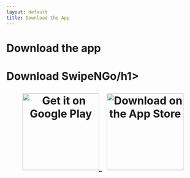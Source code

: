 ```yaml
---
layout: default
title: Download the App
---
```


# Download the app

<p align="center">
  <h1> Download SwipeNGo/h1>
</p>

<p align="center">
  <a href="https://play.google.com/store/apps/details?id=com.example.app">
    <img alt="Get it on Google Play"
         src="https://upload.wikimedia.org/wikipedia/commons/7/78/Google_Play_Store_badge_EN.svg"
         width="200"/>
  </a>
  &nbsp;
  <a href="https://apps.apple.com/us/app/example-app/id123456789">
    <img alt="Download on the App Store"
         src="https://developer.apple.com/assets/elements/badges/download-on-the-app-store.svg"
         width="200"/>
  </a>
</p>
